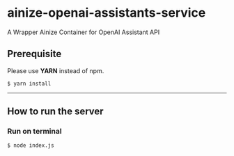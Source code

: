 # ainize-openai-assistants-service
A Wrapper Ainize Container for OpenAI Assistant API

## Prerequisite

Please use **YARN** instead of npm.

```bsh
$ yarn install
```
---

## How to run the server
### Run on terminal
```bsh
$ node index.js
```

